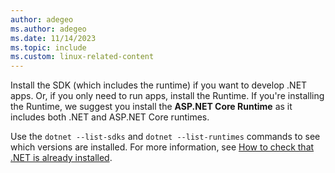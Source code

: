 ```yaml
---
author: adegeo
ms.author: adegeo
ms.date: 11/14/2023
ms.topic: include
ms.custom: linux-related-content
---
```


Install the SDK (which includes the runtime) if you want to develop .NET apps. Or, if you only need to run apps, install the Runtime. If you're installing the Runtime, we suggest you install the **ASP.NET Core Runtime** as it includes both .NET and ASP.NET Core runtimes.

Use the `dotnet --list-sdks` and `dotnet --list-runtimes` commands to see which versions are installed. For more information, see [How to check that .NET is already installed](../how-to-detect-installed-versions.md).

